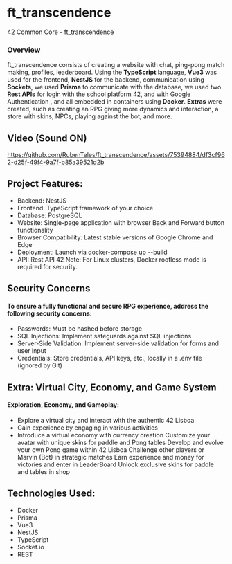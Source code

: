 # ft_transcendence
42 Common Core - ft_transcendence

### Overview
ft_transcendence consists of creating a website with chat, ping-pong match making, profiles, leaderboard. Using the **TypeScript** language, **Vue3** was used for the frontend, **NestJS** for the backend, communication using **Sockets**, we used **Prisma** to communicate with the database, we used two **Rest APIs** for login with the school platform 42, and with Google Authentication , and all embedded in containers using **Docker**.
**Extras** were created, such as creating an RPG giving more dynamics and interaction, a store with skins, NPCs, playing against the bot, and more.

## Video (Sound ON)

https://github.com/RubenTeles/ft_transcendence/assets/75394884/df3cf962-d25f-49f4-9a7f-b85a39521d2b

## Project Features:

* Backend: NestJS
* Frontend: TypeScript framework of your choice
* Database: PostgreSQL
* Website: Single-page application with browser Back and Forward button functionality
* Browser Compatibility: Latest stable versions of Google Chrome and Edge
* Deployment: Launch via docker-compose up --build
* API: Rest API 42
Note: For Linux clusters, Docker rootless mode is required for security.

## Security Concerns
#### To ensure a fully functional and secure RPG experience, address the following security concerns:

* Passwords: Must be hashed before storage
* SQL Injections: Implement safeguards against SQL injections
* Server-Side Validation: Implement server-side validation for forms and user input
* Credentials: Store credentials, API keys, etc., locally in a .env file (ignored by Git)

## Extra: Virtual City, Economy, and Game System
#### Exploration, Economy, and Gameplay:

* Explore a virtual city and interact with the authentic 42 Lisboa
* Gain experience by engaging in various activities
* Introduce a virtual economy with currency creation
Customize your avatar with unique skins for paddle and Pong tables
Develop and evolve your own Pong game within 42 Lisboa
Challenge other players or Marvin (Bot) in strategic matches
Earn experience and money for victories and enter in LeaderBoard
Unlock exclusive skins for paddle and tables in shop

## Technologies Used:
* Docker
* Prisma
* Vue3
* NestJS
* TypeScript
* Socket.io
* REST
